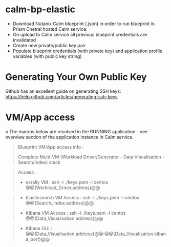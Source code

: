 # calm-bp-elastic

  - Download Nutanix Calm blueprint (.json) in order to run blueprint in Prism Cnetral hosted Calm service.
  - On upload to Calm service all previous blueprint credentials are invalidated
  - Create new private/public key pair
  - Populate blueprint credentials (with private key) and application profile variables (with public key string)
   
# Generating Your Own Public Key

Github has an excellent guide on generating SSH keys: https://help.github.com/articles/generating-ssh-keys


# VM/App access

o The macros below are resolved in the RUNNING application - see overview section of the application instance in Calm service.

>Blueprint VM/App access info :

>Complete Multi-VM (Workload Driver/Generator - Data Visualisation - Search/Index) stack

>Access:
>* esrally VM : ssh -i ./keys.pem -l centos @@{Workload_Driver.address}@@

>* Elasticsearch VM Access : ssh -i ./keys.pem -l centos @@{Search_Index.address}@@

>* Kibana VM Access : ssh -i ./keys.pem -l centos @@{Data_Visualisation.address}@@

>* Kibana GUI : @@{Data_Visualisation.address}@@:@@{Data_Visualisation.kibana_port}@@
